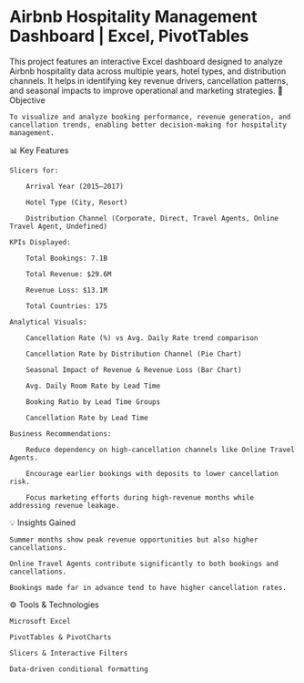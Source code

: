 # Airbnb Hospitality Management Dashboard | Excel, PivotTables

This project features an interactive Excel dashboard designed to analyze Airbnb hospitality data across multiple years, hotel types, and distribution channels. It helps in identifying key revenue drivers, cancellation patterns, and seasonal impacts to improve operational and marketing strategies.
🎯 Objective

    To visualize and analyze booking performance, revenue generation, and cancellation trends, enabling better decision-making for hospitality management.
📊 Key Features

    Slicers for:

        Arrival Year (2015–2017)

        Hotel Type (City, Resort)

        Distribution Channel (Corporate, Direct, Travel Agents, Online Travel Agent, Undefined)

    KPIs Displayed:

        Total Bookings: 7.1B

        Total Revenue: $29.6M

        Revenue Loss: $13.1M

        Total Countries: 175

    Analytical Visuals:

        Cancellation Rate (%) vs Avg. Daily Rate trend comparison

        Cancellation Rate by Distribution Channel (Pie Chart)

        Seasonal Impact of Revenue & Revenue Loss (Bar Chart)

        Avg. Daily Room Rate by Lead Time

        Booking Ratio by Lead Time Groups

        Cancellation Rate by Lead Time

    Business Recommendations:

        Reduce dependency on high-cancellation channels like Online Travel Agents.

        Encourage earlier bookings with deposits to lower cancellation risk.

        Focus marketing efforts during high-revenue months while addressing revenue leakage.

💡 Insights Gained

    Summer months show peak revenue opportunities but also higher cancellations.

    Online Travel Agents contribute significantly to both bookings and cancellations.

    Bookings made far in advance tend to have higher cancellation rates.

⚙️ Tools & Technologies

    Microsoft Excel

    PivotTables & PivotCharts

    Slicers & Interactive Filters

    Data-driven conditional formatting
